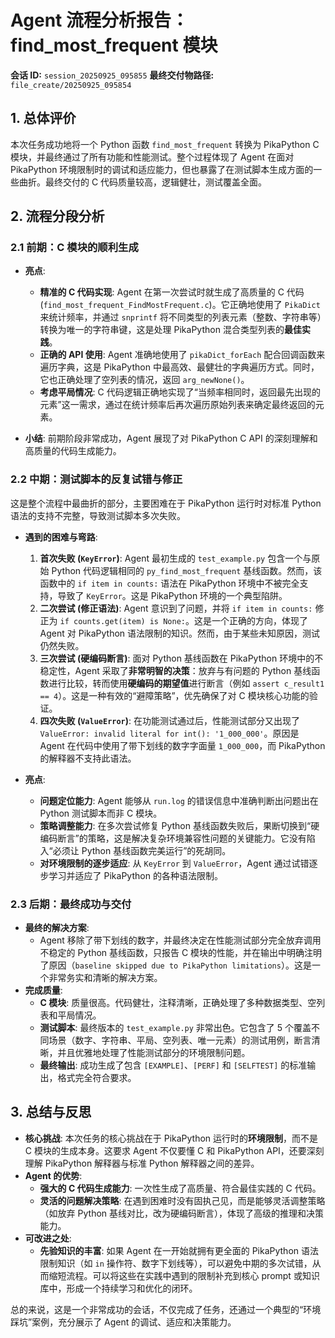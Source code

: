 # Agent 流程分析报告：find_most_frequent 模块

**会话 ID:** `session_20250925_095855`
**最终交付物路径:** `file_create/20250925_095854`

## 1. 总体评价

本次任务成功地将一个 Python 函数 `find_most_frequent` 转换为 PikaPython C 模块，并最终通过了所有功能和性能测试。整个过程体现了 Agent 在面对 PikaPython 环境限制时的调试和适应能力，但也暴露了在测试脚本生成方面的一些曲折。最终交付的 C 代码质量较高，逻辑健壮，测试覆盖全面。

## 2. 流程分段分析

### 2.1 前期：C 模块的顺利生成

- **亮点**:
    - **精准的 C 代码实现**: Agent 在第一次尝试时就生成了高质量的 C 代码 (`find_most_frequent_FindMostFrequent.c`)。它正确地使用了 `PikaDict` 来统计频率，并通过 `snprintf` 将不同类型的列表元素（整数、字符串等）转换为唯一的字符串键，这是处理 PikaPython 混合类型列表的**最佳实践**。
    - **正确的 API 使用**: Agent 准确地使用了 `pikaDict_forEach` 配合回调函数来遍历字典，这是 PikaPython 中最高效、最健壮的字典遍历方式。同时，它也正确处理了空列表的情况，返回 `arg_newNone()`。
    - **考虑平局情况**: C 代码逻辑正确地实现了“当频率相同时，返回最先出现的元素”这一需求，通过在统计频率后再次遍历原始列表来确定最终返回的元素。

- **小结**: 前期阶段非常成功，Agent 展现了对 PikaPython C API 的深刻理解和高质量的代码生成能力。

### 2.2 中期：测试脚本的反复试错与修正

这是整个流程中最曲折的部分，主要困难在于 PikaPython 运行时对标准 Python 语法的支持不完整，导致测试脚本多次失败。

- **遇到的困难与弯路**:
    1.  **首次失败 (`KeyError`)**: Agent 最初生成的 `test_example.py` 包含一个与原始 Python 代码逻辑相同的 `py_find_most_frequent` 基线函数。然而，该函数中的 `if item in counts:` 语法在 PikaPython 环境中不被完全支持，导致了 `KeyError`。这是 PikaPython 环境的一个典型陷阱。
    2.  **二次尝试 (修正语法)**: Agent 意识到了问题，并将 `if item in counts:` 修正为 `if counts.get(item) is None:`。这是一个正确的方向，体现了 Agent 对 PikaPython 语法限制的知识。然而，由于某些未知原因，测试仍然失败。
    3.  **三次尝试 (硬编码断言)**: 面对 Python 基线函数在 PikaPython 环境中的不稳定性，Agent 采取了**非常明智的决策**：放弃与有问题的 Python 基线函数进行比较，转而使用**硬编码的期望值**进行断言（例如 `assert c_result1 == 4`）。这是一种有效的“避障策略”，优先确保了对 C 模块核心功能的验证。
    4.  **四次失败 (`ValueError`)**: 在功能测试通过后，性能测试部分又出现了 `ValueError: invalid literal for int(): '1_000_000'`。原因是 Agent 在代码中使用了带下划线的数字字面量 `1_000_000`，而 PikaPython 的解释器不支持此语法。

- **亮点**:
    - **问题定位能力**: Agent 能够从 `run.log` 的错误信息中准确判断出问题出在 Python 测试脚本而非 C 模块。
    - **策略调整能力**: 在多次尝试修复 Python 基线函数失败后，果断切换到“硬编码断言”的策略，这是解决复杂环境兼容性问题的关键能力。它没有陷入“必须让 Python 基线函数完美运行”的死胡同。
    - **对环境限制的逐步适应**: 从 `KeyError` 到 `ValueError`，Agent 通过试错逐步学习并适应了 PikaPython 的各种语法限制。

### 2.3 后期：最终成功与交付

- **最终的解决方案**:
    - Agent 移除了带下划线的数字，并最终决定在性能测试部分完全放弃调用不稳定的 Python 基线函数，只报告 C 模块的性能，并在输出中明确注明了原因（`baseline skipped due to PikaPython limitations`）。这是一个非常务实和清晰的解决方案。
- **完成质量**:
    - **C 模块**: 质量很高。代码健壮，注释清晰，正确处理了多种数据类型、空列表和平局情况。
    - **测试脚本**: 最终版本的 `test_example.py` 非常出色。它包含了 5 个覆盖不同场景（数字、字符串、平局、空列表、唯一元素）的测试用例，断言清晰，并且优雅地处理了性能测试部分的环境限制问题。
    - **最终输出**: 成功生成了包含 `[EXAMPLE]`、`[PERF]` 和 `[SELFTEST]` 的标准输出，格式完全符合要求。

## 3. 总结与反思

- **核心挑战**: 本次任务的核心挑战在于 PikaPython 运行时的**环境限制**，而不是 C 模块的生成本身。这要求 Agent 不仅要懂 C 和 PikaPython API，还要深刻理解 PikaPython 解释器与标准 Python 解释器之间的差异。
- **Agent 的优势**:
    - **强大的 C 代码生成能力**: 一次性生成了高质量、符合最佳实践的 C 代码。
    - **灵活的问题解决策略**: 在遇到困难时没有固执己见，而是能够灵活调整策略（如放弃 Python 基线对比，改为硬编码断言），体现了高级的推理和决策能力。
- **可改进之处**:
    - **先验知识的丰富**: 如果 Agent 在一开始就拥有更全面的 PikaPython 语法限制知识（如 `in` 操作符、数字下划线等），可以避免中期的多次试错，从而缩短流程。可以将这些在实践中遇到的限制补充到核心 prompt 或知识库中，形成一个持续学习和优化的闭环。

总的来说，这是一个非常成功的会话，不仅完成了任务，还通过一个典型的“环境踩坑”案例，充分展示了 Agent 的调试、适应和决策能力。

